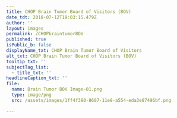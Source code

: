 ```yaml
---
title: CHOP Brain Tumor Board of Visitors (BOV)
date_tdt: 2018-07-12T19:03:15.479Z
author: ''
layout: images
permalink: /CHOPbraintumorBOV
published: true
isPublic_b: false
displayName_txt: CHOP Brain Tumor Board of Visitors
alt_txt: CHOP Brain Tumor Board of Visitors (BOV)
tooltip_txt: ''
subjectTag_list:
  - title_txt: ''
headlineCaption_txt: ''
file:
  name: Brain Tumor BOV Image-01.png
  type: image/png
  src: /assets/images/1ff4f380-8607-11e8-a554-eda3e87496bf.png

---
```



